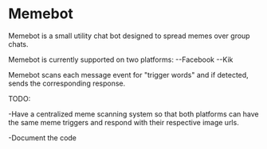 # Memebot

Memebot is a small utility chat bot designed to spread memes over group chats.

Memebot is currently supported on two platforms:
--Facebook
--Kik

Memebot scans each message event for "trigger words" and if detected, sends the corresponding response.

TODO:

-Have a centralized meme scanning system so that both platforms can have the same meme triggers and respond with their respective image urls.

-Document the code
